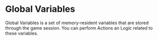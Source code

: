 # Global Variables

Global Variables is a set of memory-resident variables that are stored through the game session. You can perform Actions an Logic related to these variables.

